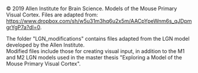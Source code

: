 © 2019 Allen Institute for Brain Science. Models of the Mouse Primary Visual Cortex. 
Files are adapted from: https://www.dropbox.com/sh/w5u31m3hq6u2x5m/AACpYpeWnm6s_qJDpmgrYgP7a?dl=0.


The folder "LGN_modifications" contains files adapted from the LGN model developed by the Allen Institute.  
Modified files include those for creating visual input, in addition to the M1 and M2 LGN models 
used in the master thesis "Exploring a Model of the Mouse Primary Visual Cortex". 

